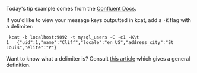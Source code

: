 Today's tip example comes from the [Confluent Docs](https://docs.confluent.io/platform/current/clients/kafkacat-usage.html). 

If you'd like to view your message keys outputted in kcat, add a `-K` flag with a delimiter:

```
 kcat -b localhost:9092 -t mysql_users -C -c1 -K\t
1   {"uid":1,"name":"Cliff","locale":"en_US","address_city":"St Louis","elite":"P"}
```

Want to know what a delimiter is? Consult [this article](https://www.computerhope.com/jargon/d/delimite.htm) which gives a general definition.
